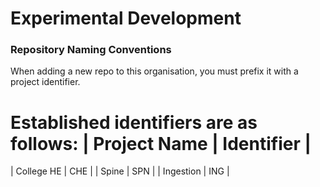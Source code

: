 # Experimental Development

### Repository Naming Conventions
When adding a new repo to this organisation, you must prefix it with a project identifier.

Established identifiers are as follows:
| Project Name | Identifier |
=============================
| College HE   | CHE        |
| Spine        | SPN        |
| Ingestion    | ING        |
